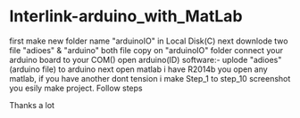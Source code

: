 # Interlink-arduino_with_MatLab
first make new folder name "arduinoIO" in Local Disk(C)
next downlode two file "adioes" & "arduino" both file copy on "arduinoIO" folder
connect your arduino board to your COM()
open arduino(ID) software:- uplode "adioes" (arduino file) to arduino
next open matlab i have R2014b you open any matlab, if you have another dont tension i make Step_1 to step_10 screenshot you esily make project.
Follow steps

Thanks a lot
